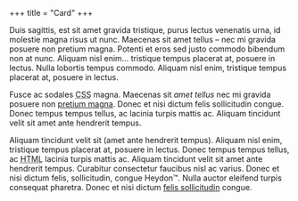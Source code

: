 +++
title = "Card"
+++

<p>Duis sagittis, est sit amet gravida tristique, purus lectus venenatis urna, id molestie magna risus ut nunc. Maecenas sit amet tellus &ndash; nec mi gravida posuere non pretium magna. Potenti et eros sed justo commodo bibendum non at nunc. Aliquam nisl enim&hellip; tristique tempus placerat at, posuere in lectus. Nulla lobortis tempus commodo. Aliquam nisl enim, tristique tempus placerat at, posuere in lectus. </p>

<p>Fusce ac sodales <abbr title='Cascading Style Sheets'>CSS</abbr> magna. Maecenas sit <em>amet tellus</em> nec mi gravida posuere non <a href='#'>pretium magna</a>. Donec et nisi dictum felis sollicitudin congue. Donec tempus tempus tellus, ac lacinia turpis mattis ac. Aliquam tincidunt velit sit amet ante hendrerit tempus. </p>

<p>Aliquam tincidunt velit sit (amet ante hendrerit tempus). Aliquam nisl enim, tristique tempus placerat at, posuere in lectus. Donec tempus tempus tellus, ac <abbr title='Hypertext Markup Language'>HTML</abbr> lacinia turpis mattis ac. Aliquam tincidunt velit sit amet ante hendrerit tempus. Curabitur consectetur faucibus nisl ac varius. Donec et nisi dictum felis, sollicitudin, congue Heydon&#8482;. Nulla auctor eleifend turpis consequat pharetra. Donec et nisi dictum <a href='#'>felis sollicitudin</a> congue. </p>
